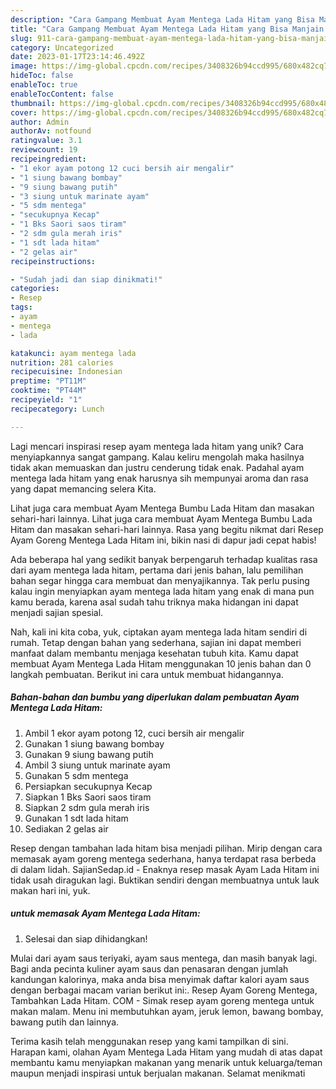 ```yaml
---
description: "Cara Gampang Membuat Ayam Mentega Lada Hitam yang Bisa Manjain Lidah"
title: "Cara Gampang Membuat Ayam Mentega Lada Hitam yang Bisa Manjain Lidah"
slug: 911-cara-gampang-membuat-ayam-mentega-lada-hitam-yang-bisa-manjain-lidah
category: Uncategorized
date: 2023-01-17T23:14:46.492Z
image: https://img-global.cpcdn.com/recipes/3408326b94ccd995/680x482cq70/ayam-mentega-lada-hitam-foto-resep-utama.jpg
hideToc: false
enableToc: true
enableTocContent: false
thumbnail: https://img-global.cpcdn.com/recipes/3408326b94ccd995/680x482cq70/ayam-mentega-lada-hitam-foto-resep-utama.jpg
cover: https://img-global.cpcdn.com/recipes/3408326b94ccd995/680x482cq70/ayam-mentega-lada-hitam-foto-resep-utama.jpg
author: Admin
authorAv: notfound
ratingvalue: 3.1
reviewcount: 19
recipeingredient:
- "1 ekor ayam potong 12 cuci bersih air mengalir"
- "1 siung bawang bombay"
- "9 siung bawang putih"
- "3 siung untuk marinate ayam"
- "5 sdm mentega"
- "secukupnya Kecap"
- "1 Bks Saori saos tiram"
- "2 sdm gula merah iris"
- "1 sdt lada hitam"
- "2 gelas air"
recipeinstructions:

- "Sudah jadi dan siap dinikmati!"
categories:
- Resep
tags:
- ayam
- mentega
- lada

katakunci: ayam mentega lada 
nutrition: 281 calories
recipecuisine: Indonesian
preptime: "PT11M"
cooktime: "PT44M"
recipeyield: "1"
recipecategory: Lunch

---
```





Lagi mencari inspirasi resep ayam mentega lada hitam yang unik? Cara menyiapkannya sangat gampang. Kalau keliru mengolah maka hasilnya tidak akan memuaskan dan justru cenderung tidak enak. Padahal ayam mentega lada hitam yang enak harusnya sih mempunyai aroma dan rasa yang dapat memancing selera Kita.





Lihat juga cara membuat Ayam Mentega Bumbu Lada Hitam dan masakan sehari-hari lainnya. Lihat juga cara membuat Ayam Mentega Bumbu Lada Hitam dan masakan sehari-hari lainnya. Rasa yang begitu nikmat dari Resep Ayam Goreng Mentega Lada Hitam ini, bikin nasi di dapur jadi cepat habis!

Ada beberapa hal yang sedikit banyak berpengaruh terhadap kualitas rasa dari ayam mentega lada hitam, pertama dari jenis bahan, lalu pemilihan bahan segar hingga cara membuat dan menyajikannya. Tak perlu pusing kalau ingin menyiapkan ayam mentega lada hitam yang enak di mana pun kamu berada, karena asal sudah tahu triknya maka hidangan ini dapat menjadi sajian spesial.






Nah, kali ini kita coba, yuk, ciptakan ayam mentega lada hitam sendiri di rumah. Tetap dengan bahan yang sederhana, sajian ini dapat memberi manfaat dalam membantu menjaga kesehatan tubuh kita. Kamu dapat membuat Ayam Mentega Lada Hitam menggunakan 10 jenis bahan dan 0 langkah pembuatan. Berikut ini cara untuk membuat hidangannya.

<!--inarticleads1-->

##### Bahan-bahan dan bumbu yang diperlukan dalam pembuatan Ayam Mentega Lada Hitam:

1. Ambil 1 ekor ayam potong 12, cuci bersih air mengalir
1. Gunakan 1 siung bawang bombay
1. Gunakan 9 siung bawang putih
1. Ambil 3 siung untuk marinate ayam
1. Gunakan 5 sdm mentega
1. Persiapkan secukupnya Kecap
1. Siapkan 1 Bks Saori saos tiram
1. Siapkan 2 sdm gula merah iris
1. Gunakan 1 sdt lada hitam
1. Sediakan 2 gelas air


Resep dengan tambahan lada hitam bisa menjadi pilihan. Mirip dengan cara memasak ayam goreng mentega sederhana, hanya terdapat rasa berbeda di dalam lidah. SajianSedap.id - Enaknya resep masak Ayam Lada Hitam ini tidak usah diragukan lagi. Buktikan sendiri dengan membuatnya untuk lauk makan hari ini, yuk. 

<!--inarticleads2-->

#####  untuk memasak Ayam Mentega Lada Hitam:


1. Selesai dan siap dihidangkan!

Mulai dari ayam saus teriyaki, ayam saus mentega, dan masih banyak lagi. Bagi anda pecinta kuliner ayam saus dan penasaran dengan jumlah kandungan kalorinya, maka anda bisa menyimak daftar kalori ayam saus dengan berbagai macam varian berikut ini:. Resep Ayam Goreng Mentega, Tambahkan Lada Hitam. COM - Simak resep ayam goreng mentega untuk makan malam. Menu ini membutuhkan ayam, jeruk lemon, bawang bombay, bawang putih dan lainnya. 

Terima kasih telah menggunakan resep yang kami tampilkan di sini. Harapan kami, olahan Ayam Mentega Lada Hitam yang mudah di atas dapat membantu kamu menyiapkan makanan yang menarik untuk keluarga/teman maupun menjadi inspirasi untuk berjualan makanan. Selamat menikmati
